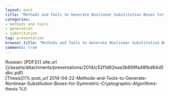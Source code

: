 ```yaml
---
layout: post
title: "Methods and Tools to Generate Nonlinear Substitution Boxes for Symmetric Cryptographic Algorithms"
categories:
- methods and tools
- generation
- substitution
tag: presentation
browser_title: "Methods and Tools to Generate Nonlinear Substitution Boxes for Symmetric Cryptographic Algorithms"
comments: true
---
```


Russian: [PDF]({{ site.url }}/assets/attachments/presentations/2014/c52f1d62eaa3b899fa48fbd64d5dbc.pdf) <span style="float: right;">[Thesis]({% post_url 2014-04-22-Methods-and-Tools-to-Generate-Nonlinear-Substitution-Boxes-for-Symmetric-Cryptographic-Algorithms-thesis %})</span>
